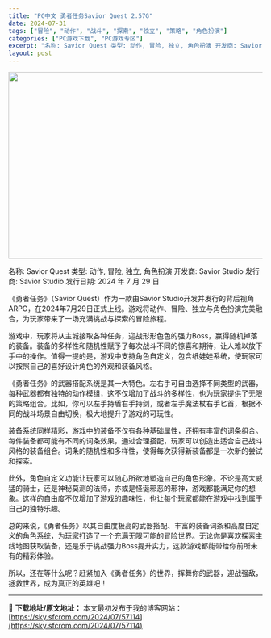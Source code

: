 ```yaml
---
title: "PC中文 勇者任务Savior Quest 2.57G"
date: 2024-07-31
tags: ["冒险", "动作", "战斗", "探索", "独立", "策略", "角色扮演"]
categories: ["PC游戏下载", "PC游戏专区"]
excerpt: "名称: Savior Quest 类型: 动作, 冒险, 独立, 角色扮演 开发商: Savior Studio 发行商: Savior Studio 发行日期: 2024 年 7 月 29 日 《勇者任务》（Savior Quest）作为一款由Savior Studio开发并发行的背后视角ARPG&hellip;"
layout: post
---
```


<img class="aligncenter size-full wp-image-57115" src="https://sky.sfcrom.com/wp-content/uploads/2024/07/2024073100005826.webp" alt="" width="660" height="370" />

名称: Savior Quest
类型: 动作, 冒险, 独立, 角色扮演
开发商: Savior Studio
发行商: Savior Studio
发行日期: 2024 年 7 月 29 日

《勇者任务》（Savior Quest）作为一款由Savior Studio开发并发行的背后视角ARPG，在2024年7月29日正式上线。游戏将动作、冒险、独立与角色扮演完美融合，为玩家带来了一场充满挑战与探索的冒险旅程。

游戏中，玩家将从主城接取各种任务，迎战形形色色的强力Boss，赢得随机掉落的装备。装备的多样性和随机性赋予了每次战斗不同的惊喜和期待，让人难以放下手中的操作。值得一提的是，游戏中支持角色自定义，包含纸娃娃系统，使玩家可以按照自己的喜好设计角色的外观和装备风格。

《勇者任务》的武器搭配系统是其一大特色。左右手可自由选择不同类型的武器，每种武器都有独特的动作模组，这不仅增加了战斗的多样性，也为玩家提供了无限的策略组合。比如，你可以左手持盾右手持剑，或者左手魔法杖右手匕首，根据不同的战斗场景自由切换，极大地提升了游戏的可玩性。

装备系统同样精彩，游戏中的装备不仅有各种基础属性，还拥有丰富的词条组合。每件装备都可能有不同的词条效果，通过合理搭配，玩家可以创造出适合自己战斗风格的装备组合。词条的随机性和多样性，使得每次获得新装备都是一次新的尝试和探索。

此外，角色自定义功能让玩家可以随心所欲地塑造自己的角色形象。不论是高大威猛的骑士，还是神秘莫测的法师，亦或是怪诞邪恶的邪神，游戏都能满足你的想象。这样的自由度不仅增加了游戏的趣味性，也让每个玩家都能在游戏中找到属于自己的独特乐趣。

总的来说，《勇者任务》以其自由度极高的武器搭配、丰富的装备词条和高度自定义的角色系统，为玩家打造了一个充满无限可能的冒险世界。无论你是喜欢探索主线地图获取装备，还是乐于挑战强力Boss提升实力，这款游戏都能带给你前所未有的精彩体验。

所以，还在等什么呢？赶紧加入《勇者任务》的世界，挥舞你的武器，迎战强敌，拯救世界，成为真正的英雄吧！

---
📖 **下载地址/原文地址：** 本文最初发布于我的博客网站：[https://sky.sfcrom.com/2024/07/57114](https://sky.sfcrom.com/2024/07/57114)
